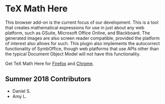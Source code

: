 # TeX Math Here
This browser add-on is the current focus of our development. This is a tool that
creates mathematical expressions for use in just about any web platform, such as
GSuite, Microsoft Office Online, and Blackboard. The generated images are also
screen reader compatible, provided the platform of interest also allows for
such. This plugin also implements the autocorrect functionality of SymbOffice,
though web platforms that use APIs other than the typical Document Object Model
will not have this functionality.

Get TeX Math Here for
[Firefox](https://addons.mozilla.org/en-US/firefox/addon/tex-math-here/)
and
[Chrome](https://chrome.google.com/webstore/detail/tex-math-here/gopfokpflndblbooehdbffnnjmnegeph).

## Summer 2018 Contributors
 - Daniel S.
 - Amy L.
